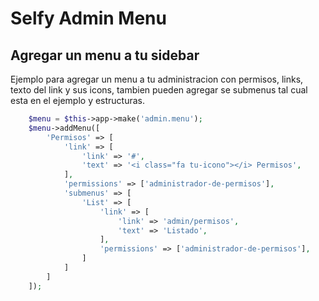# Selfy Admin Menu

## Agregar un menu a tu sidebar 

Ejemplo para agregar un menu a tu administracion con permisos, links, texto del link y sus icons, tambien pueden agregar se submenus tal cual esta en el ejemplo y estructuras.

```php
    $menu = $this->app->make('admin.menu');
    $menu->addMenu([
        'Permisos' => [
            'link' => [
                'link' => '#',
                'text' => '<i class="fa tu-icono"></i> Permisos',
            ],
            'permissions' => ['administrador-de-permisos'],
            'submenus' => [
                'List' => [
                    'link' => [
                        'link' => 'admin/permisos',
                        'text' => 'Listado',
                    ],
                    'permissions' => ['administrador-de-permisos'],
                ]
            ]
        ]
    ]);
```

